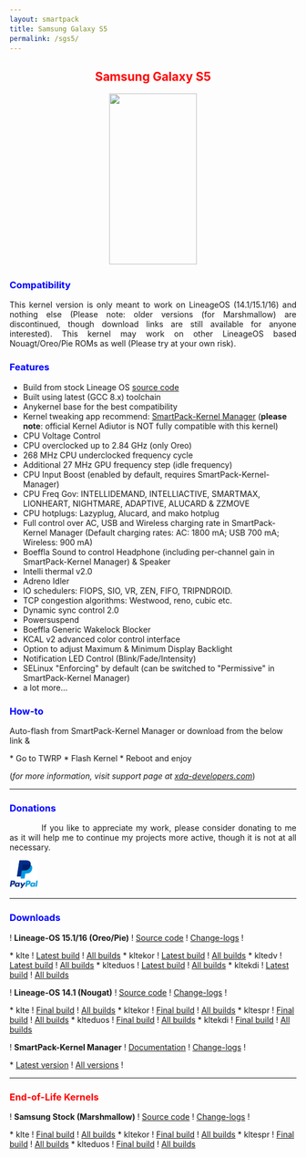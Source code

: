```yaml
---
layout: smartpack
title: Samsung Galaxy S5
permalink: /sgs5/
---
```


<style>
    tab1 { padding-left: 4em; }
</style>

<h2 style="color: red; text-align: center">Samsung Galaxy S5</h2>

<p style="text-align: center;"><img src="https://wiki.lineageos.org/images/devices/klte.png" alt="" width="154" height="300" /></p>

<h3 style="color: blue">Compatibility</h3>
<p style="text-align: justify;">This kernel version is only meant to work on LineageOS (14.1/15.1/16) and nothing else (Please note: older versions (for Marshmallow) are discontinued, though download links are still available for anyone interested). This kernel may work on other LineageOS based Nouagt/Oreo/Pie ROMs as well (Please try at your own risk).</p>

<h3 style="color: blue">Features</h3>

* Build from stock Lineage OS <a href="https://github.com/LineageOS/android_kernel_samsung_msm8974" target="_blank">source code</a>
* Built using latest (GCC 8.x) toolchain
* Anykernel base for the best compatibility
* Kernel tweaking app recommend: <a href="{{ site.github.url }}/spkm/" target="_blank">SmartPack-Kernel Manager</a> (<strong>please note</strong>: official Kernel Adiutor is NOT fully compatible with this kernel)
* CPU Voltage Control
* CPU overclocked up to 2.84 GHz (only Oreo)
* 268 MHz CPU underclocked frequency cycle
* Additional 27 MHz GPU frequency step (idle frequency)
* CPU Input Boost (enabled by default, requires SmartPack-Kernel-Manager)
* CPU Freq Gov: INTELLIDEMAND, INTELLIACTIVE, SMARTMAX, LIONHEART, NIGHTMARE, ADAPTIVE, ALUCARD & ZZMOVE
* CPU hotplugs: Lazyplug, Alucard, and mako hotplug
* Full control over AC, USB and Wireless charging rate in SmartPack-Kernel Manager (Default charging rates: AC: 1800 mA; USB 700 mA; Wireless: 900 mA)
* Boeffla Sound to control Headphone (including per-channel gain in SmartPack-Kernel Manager) & Speaker
* Intelli thermal v2.0 
* Adreno Idler
* IO schedulers: FIOPS, SIO, VR, ZEN, FIFO, TRIPNDROID.
* TCP congestion algorithms: Westwood, reno, cubic etc.
* Dynamic sync control 2.0
* Powersuspend
* Boeffla Generic Wakelock Blocker
* KCAL v2 advanced color control interface
* Option to adjust Maximum & Minimum Display Backlight
* Notification LED Control (Blink/Fade/Intensity) 
* SELinux "Enforcing" by default (can be switched to "Permissive" in SmartPack-Kernel Manager)
* a lot more...

<h3 style="color: blue">How-to</h3>
<p>Auto-flash from SmartPack-Kernel Manager or download from the below link &</p>
* Go to TWRP
* Flash Kernel
* Reboot and enjoy

<p>(<i>for more information, visit support page at <a href="https://forum.xda-developers.com/galaxy-s5/unified-development/kernel-project-kltexxx-t3564206" target="_blank">xda-developers.com</a></i>)</p>

<hr>

<h3 style="color: blue">Donations</h3>

<p style="text-align: justify;"><tab1>If you like to appreciate my work, please consider donating to me as it will help me to continue my projects more active, though it is not at all necessary.</tab1></p>

<p><a href="https://www.paypal.me/sunilpaulmathew" target="_blank"><img src="https://github.com/SmartPack/SmartPack.github.io/blob/master/asset/pic005.png?raw=true" alt="" width="50" height="50" /></a></p>

<hr>

<h3 style="color: blue">Downloads</h3>

<p>! <strong>Lineage-OS 15.1/16 (Oreo/Pie)</strong> ! <a href="https://github.com/SmartPack/SmartPack-Kernel-Project_kltexxx/tree/Oreo" target="_blank">Source code</a> ! <a href="https://raw.githubusercontent.com/SmartPack/SmartPack-Kernel-Project_kltexxx/Oreo/change-logs.md" target="_blank">Change-logs</a> !</p>
* klte ! <a href="https://github.com/SmartPack/SmartPack-Kernel-Project_kltexxx/blob/Oreo/kernel-release/SmartPack-Kernel-klte.zip?raw=true">Latest build</a> ! <a href="https://androidfilehost.com/?w=files&flid=278281" target="_blank">All builds</a>
* kltekor ! <a href="https://github.com/SmartPack/SmartPack-Kernel-Project_kltexxx/blob/Oreo/kernel-release/SmartPack-Kernel-kltekor.zip?raw=true">Latest build</a> ! <a href="https://androidfilehost.com/?w=files&flid=278282" target="_blank">All builds</a>
* kltedv ! <a href="https://github.com/SmartPack/SmartPack-Kernel-Project_kltexxx/blob/Oreo/kernel-release/SmartPack-Kernel-kltedv.zip?raw=true">Latest build</a> ! <a href="https://androidfilehost.com/?w=files&flid=278283" target="_blank">All builds</a>
* klteduos ! <a href="https://github.com/SmartPack/SmartPack-Kernel-Project_kltexxx/blob/Oreo/kernel-release/SmartPack-Kernel-klteduos.zip?raw=true">Latest build</a> ! <a href="https://androidfilehost.com/?w=files&flid=278284" target="_blank">All builds</a>
* kltekdi ! <a href="https://github.com/SmartPack/SmartPack-Kernel-Project_kltexxx/blob/Oreo/kernel-release/SmartPack-Kernel-kltekdi.zip?raw=true">Latest build</a> ! <a href="https://androidfilehost.com/?w=files&flid=278285" target="_blank">All builds</a>

<p>! <strong>Lineage-OS 14.1 (Nougat)</strong> ! <a href="https://github.com/SmartPack/SmartPack-Kernel-Project_kltexxx/tree/Nougat" target="_blank">Source code</a> ! <a href="https://raw.githubusercontent.com/SmartPack/SmartPack-Kernel-Project_kltexxx/Nougat/change-logs.md" target="_blank">Change-logs</a> !</p>
* klte ! <a href="https://github.com/SmartPack/SmartPack-Kernel-Project_kltexxx/blob/Nougat/kernel-release/SmartPack-Kernel-klte.zip?raw=true">Final build</a> ! <a href="https://androidfilehost.com/?w=files&flid=227310" target="_blank">All builds</a>
* kltekor ! <a href="https://github.com/SmartPack/SmartPack-Kernel-Project_kltexxx/blob/Nougat/kernel-release/SmartPack-Kernel-kltekor.zip?raw=true">Final build</a> ! <a href="https://androidfilehost.com/?w=files&flid=227315" target="_blank">All builds</a>
* kltespr ! <a href="https://github.com/SmartPack/SmartPack-Kernel-Project_kltexxx/blob/Nougat/kernel-release/SmartPack-Kernel-kltespr.zip?raw=true">Final build</a> ! <a href="https://androidfilehost.com/?w=files&flid=227317" target="_blank">All builds</a>
* klteduos ! <a href="https://github.com/SmartPack/SmartPack-Kernel-Project_kltexxx/blob/Nougat/kernel-release/SmartPack-Kernel-klteduos.zip?raw=true">Final build</a> ! <a href="https://androidfilehost.com/?w=files&flid=227316" target="_blank">All builds</a>
* kltekdi ! <a href="https://github.com/SmartPack/SmartPack-Kernel-Project_kltexxx/blob/Nougat/kernel-release/SmartPack-Kernel-kltekdi.zip?raw=true">Final build</a> ! <a href="https://androidfilehost.com/?w=files&flid=251637" target="_blank">All builds</a>

<p>! <strong>SmartPack-Kernel Manager</strong> ! <a href="https://github.com/SmartPack/SmartPack-Kernel-Manager/wiki" target="_blank">Documentation</a> ! <a href="https://raw.githubusercontent.com/SmartPack/SmartPack-Kernel-Manager/master/change-logs.md" target="_blank">Change-logs</a> !</p>
* <a href="https://github.com/SmartPack/SmartPack-Kernel-Manager/blob/master/download/com.smartpack.kernelmanager.apk?raw=true" target="_blank">Latest version</a> ! <a href="https://github.com/SmartPack/SmartPack-Kernel-Manager/releases/" target="_blank">All versions</a> !

<hr>

<h3 style="color: red">End-of-Life Kernels</h3>

<p>! <strong>Samsung Stock (Marshmallow)</strong> ! <a href="https://github.com/SmartPack/SmartPack-Kernel-Project_kltexxx/tree/stock" target="_blank">Source code</a> ! <a href="https://raw.githubusercontent.com/SmartPack/SmartPack-Kernel-Project_kltexxx/stock/change-logs.md" target="_blank">Change-logs</a> !</p>
* klte ! <a href="https://github.com/SmartPack/SmartPack-Kernel-Project_kltexxx/blob/stock/kernel-release/SmartPack-Kernel-klte.zip?raw=true">Final build</a> ! <a href="https://androidfilehost.com/?w=files&flid=177762" target="_blank">All builds</a>
* kltekor ! <a href="https://github.com/SmartPack/SmartPack-Kernel-Project_kltexxx/blob/stock/kernel-release/SmartPack-Kernel-kltekor.zip?raw=true">Final build</a> ! <a href="https://androidfilehost.com/?w=files&flid=177764" target="_blank">All builds</a>
* kltespr ! <a href="https://github.com/SmartPack/SmartPack-Kernel-Project_kltexxx/blob/stock/kernel-release/SmartPack-Kernel-kltespr.zip?raw=true">Final build</a> ! <a href="https://androidfilehost.com/?w=files&flid=177768" target="_blank">All builds</a>
* klteduos ! <a href="https://github.com/SmartPack/SmartPack-Kernel-Project_kltexxx/blob/stock/kernel-release/SmartPack-Kernel-klteduos.zip?raw=true">Final build</a> ! <a href="https://androidfilehost.com/?w=files&flid=177765" target="_blank">All builds</a>
